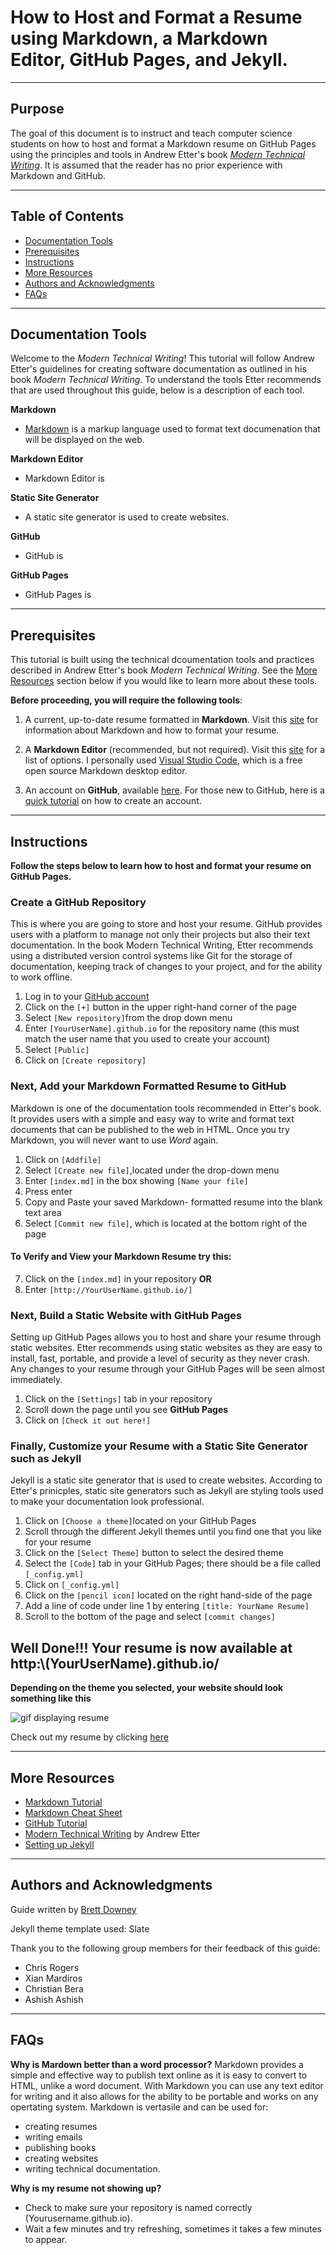 # **How to Host and Format a Resume using Markdown, a Markdown Editor, GitHub Pages, and Jekyll.**
---

## **Purpose**  
The goal of this document is to instruct and teach computer science students on how to host and format a Markdown resume on GitHub Pages using the principles and tools in Andrew Etter's book [*Modern Technical Writing*](https://www.amazon.ca/Modern-Technical-Writing-Introduction-Documentation-ebook/dp/B01A2QL9SS). It is assumed that the reader has no prior experience with Markdown and GitHub. 

---
## **Table of Contents**
- [Documentation Tools](#documentation-tools)
- [Prerequisites](#prerequisites)
- [Instructions](#instructions)
- [More Resources](#more-resources)
- [Authors and Acknowledgments](#authors-and-acknowledgments)
- [FAQs](#faqs)
---
## **Documentation Tools**
Welcome to the *Modern Technical Writing*! This tutorial will follow Andrew Etter's guidelines for creating software documentation as outlined in his book *Modern Technical Writing*. To understand the tools Etter recommends that are used throughout this guide, below is a description of each tool.   
 
 **Markdown**

 - [Markdown](https://www.markdownguide.org/getting-started/) is a markup language used to format text documenation that will be displayed on the web. 
 
 **Markdown Editor**

 - Markdown Editor is 

 **Static Site Generator**

 - A static site generator is used to create websites.  

 **GitHub**

 - GitHub is  

 **GitHub Pages**

 - GitHub Pages is 


 ---

## **Prerequisites**

This tutorial is built using the technical dcoumentation tools and practices described in Andrew Etter's book *Modern Technical Writing*. See the [More Resources](#more-resources) section below if you would like to learn more about these tools. 

 **Before proceeding, you will require the following tools**:
1. A current, up-to-date resume formatted in **Markdown**. Visit this [site](https://www.markdownguide.org/getting-started/) for information about Markdown and how to format your resume.  
    
2.  A **Markdown Editor** (recommended, but not required). Visit this [site](https://www.oberlo.ca/blog/markdown-editors) for a list of options. I personally used [Visual Studio Code](https://code.visualstudio.com/), which is a free open source Markdown desktop editor. 

3. An account on **GitHub**, available [here](https://github.com/login?return_to=https%3A%2F%2Fgithub.com%2Fnew). For those new to GitHub, here is a [quick tutorial](https://www.wikihow.com/Create-an-Account-on-GitHub) on how to create an account.
 
---

## Instructions

**Follow the steps below to learn how to host and format your resume on GitHub Pages.**

### Create a GitHub Repository
This is where you are going to store and host your resume. GitHub provides users with a platform to manage not only their projects but also their text documentation. In the book Modern Technical Writing, Etter recommends using a distributed version control systems like Git for the storage of documentation, keeping track of changes to your project, and for the ability to work offline. 
1. Log in to your [GitHub account](https://github.com/login)
2. Click on the `[+]` button in the upper right-hand corner of the page 
3. Select `[New repository]`from the drop down menu
4. Enter `[YourUserName].github.io` for the repository name (this must match the user name that you used to create your account)
5. Select `[Public]`
6. Click on `[Create repository]`

### Next, Add your Markdown Formatted Resume to GitHub
Markdown is one of the documentation tools recommended in Etter's book. It provides users with a simple and easy way to write and format text documents that can be published to the web in HTML. Once you try Markdown, you will never want to use *Word* again. 
1. Click on `[Addfile]`
2. Select `[Create new file]`,located under the drop-down menu
3. Enter `[index.md]` in the box showing `[Name your file]`
4. Press enter
5. Copy and Paste your saved Markdown- formatted resume into the blank text area
6. Select `[Commit new file]`, which is located at the bottom right of the page
#### To Verify and View your Markdown Resume try this:
7. Click on the `[index.md]` in your repository **OR**
8. Enter `[http://YourUserName.github.io/]`

### Next, Build a Static Website with GitHub Pages
Setting up GitHub Pages allows you to  host and share your resume through static websites. Etter recommends using static websites as they are easy to install, fast, portable, and provide a level of security as they never crash. Any changes to your resume through your GitHub Pages will be seen almost immediately.  
1. Click on the `[Settings]` tab in your repository
2. Scroll down the page until you see **GitHub Pages**
3. Click on `[Check it out here!]`

### Finally, Customize your Resume with a **Static Site Generator** such as Jekyll 
Jekyll is a static site generator that is used to create websites. According to Etter's prinicples, static site generators such as Jekyll are styling tools used to make your documentation look professional.     
1. Click on `[Choose a theme]`located on your GitHub Pages
2. Scroll through the different Jekyll themes until you find one that you like for your resume
3. Click on the `[Select Theme]` button to select the desired theme
4. Select the `[Code]` tab in your GitHub Pages; there should be a file called `[_config.yml]`
5. Click on `[_config.yml]`
6. Click on the `[pencil icon]` located on the right hand-side of the page
7. Add a line of code under line 1 by entering `[title: YourName Resume]`
8. Scroll to the bottom of the page and select `[commit changes]`

**Well Done!!! Your resume is now available at http:\\(YourUserName).github.io/**
---


**Depending on the theme you selected, your website should look something like this**

![gif displaying resume](https://i.imgur.com/Jsq1vhe.gif)


Check out my resume by clicking [here]( https://brettdowney.github.io/)

---

## More Resources
- [Markdown Tutorial](https://www.markdowntutorial.com/)
- [Markdown Cheat Sheet](https://www.markdownguide.org/cheat-sheet)
- [GitHub Tutorial](https://docs.github.com/en/get-started/quickstart/hello-world)
- [Modern Technical Writing](https://www.amazon.ca/Modern-Technical-Writing-Introduction-Documentation-ebook/dp/B01A2QL9SS) by Andrew Etter
- [Setting up Jekyll](https://programminghistorian.org/en/lessons/building-static-sites-with-jekyll-github-pages#setting-up-jekyll-)
---


## Authors and Acknowledgments
Guide written by [Brett Downey](https://github.com/brettdowney/brettdowney.github.io)

Jekyll theme template used: Slate

Thank you to the following group members for their feedback of this guide:

- Chris Rogers
- Xian Mardiros
- Christian Bera
- Ashish Ashish
---


## FAQs
**Why is Mardown better than a word processor?**
 Markdown provides a simple and effective way to publish text online as it is easy to convert to HTML, unlike a word document. With Markdown you can use any text editor for writing and it also allows for the ability to be portable and works on any opertating system. Markdown is vertasile and can be used for: 
 - creating resumes
 - writing emails
 - publishing books
 - creating websites
 - writing technical documentation. 

 **Why is my resume not showing up?**
  - Check to make sure your repository is named correctly (Yourusername.github.io). 
 - Wait a few minutes and try refreshing, sometimes it takes a few minutes to appear.  

